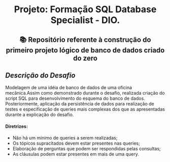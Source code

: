  <h1 align="center">  Projeto: Formação SQL Database Specialist - DIO. <br/>
 </h1>
 
 <h2 align="center"> 📚 Repositório referente à construção do primeiro projeto lógico de banco de dados criado do zero </h2>

***<h2> Descrição do Desafio </h2>***
Modelagem de uma idéia de banco de dados de uma oficina mecânica.Assim como demonstrado durante o desafio, realizada criação do script SQL para desenvolvimento do esquema do banco de dados. Posteriormente, aplicação da persistência de dados para realização de testes e especificação de queries mais complexas dos que as apresentadas durante a explicação do desafio.
<h4>  Diretrizes: </h4> 

- Não há um mínimo de queries a serem realizadas;</br>
- Os tópicos supracitados devem estar presentes nas queries;</br>
- Elaboração de perguntas que podem ser respondidas pelas consultas;</br>
- As cláusulas podem estar presentes em mais de uma query. </br>
